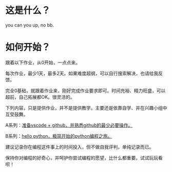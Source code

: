 # 这是什么？

you can you up, no bb.

# 如何开始？

跟着以下作业，从0开始，一点点来。

每次作业，最少1天，最多2天。如果难度超纲，可以自行搜索解决，也请给我反馈。

完全0基础，就跟着作业来，刚好完成作业要求即可。时间充裕、精力旺盛，可以超前，自己拓展都OK。很灵活的。

下列内容，只是提供作业，并不是提供教学。主要还是依靠自学、并在兴趣小组中互受鼓舞。

A系列：[准备vscode + github，并熟悉github的最少必要操作。](https://github.com/liujuanjuan1984/ucanuupnobb/blob/master/homework/homework_A.md)

B系列：[hello python，极简开始的python编程之旅。](https://github.com/liujuanjuan1984/ucanuupnobb/blob/master/homework/homework_B.md)

建议记录你在编程这件事上的时间投入，但不做自我评判，单纯记录而已。

保持你对编程的好奇心，并呵护你尝试编程的愿望，比什么都重要。试试玩玩看呗！

